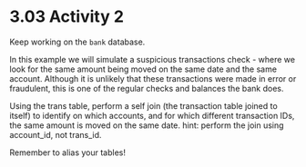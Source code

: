 # 3.03 Activity 2

Keep working on the `bank` database.

In this example we will simulate a suspicious transactions check - where we look for the same amount being moved on the same date and the same account. Although it is unlikely that these transactions were made in error or fraudulent, this is one of the regular checks and balances the bank does. 

Using the trans table, perform a self join (the transaction table joined to itself) to identify on which accounts, and for which different transaction IDs, the same amount is moved on the same date. hint: perform the join using account_id, not trans_id. 

Remember to alias your tables!

